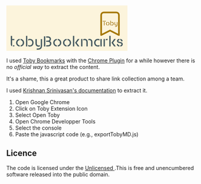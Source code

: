 ![gitDocumentation logo](https://github.com/bhdicaire/tobyBookmarks/raw/main/img/logo.png)

I used [Toby Bookmarks](https://www.gettoby.com/) with the [Chrome Plugin](https://chrome.google.com/webstore/detail/toby-for-chrome/hddnkoipeenegfoeaoibdmnaalmgkpip)
for a while however there is no _official way_ to extract the content.

It's a shame, this a great product to share link collection among a team.

I used [Krishnan Srinivasan's documentation](https://gist.github.com/krishpop/8a954b171a5403117bf0f2fdda0a8e90) to extract it.

1. Open Google Chrome
2. Click on Toby Extension Icon
3. Select Open Toby
4. Open Chrome Developper Tools
5. Select the console
6. Paste the javascript code (e.g., exportTobyMD.js)

## Licence

The code is licensed under the [Unlicensed ](https://github.com/bhdicaire/solarized/raw/master/LICENCSE).This is free and unencumbered software released into the public domain.
